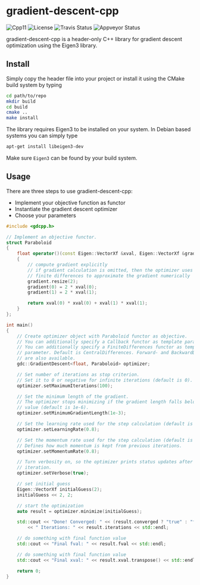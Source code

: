 # gradient-descent-cpp

![Cpp11](https://img.shields.io/badge/C%2B%2B-11-blue.svg)
![License](https://img.shields.io/packagist/l/doctrine/orm.svg)
![Travis Status](https://travis-ci.org/Rookfighter/kdtree-eigen.svg?branch=master)
![Appveyor Status](https://ci.appveyor.com/api/projects/status/r52757j9k4uybfu6?svg=true)

gradient-descent-cpp is a header-only C++ library for gradient descent
optimization using the Eigen3 library.

## Install

Simply copy the header file into your project or install it using
the CMake build system by typing

```bash
cd path/to/repo
mkdir build
cd build
cmake ..
make install
```

The library requires Eigen3 to be installed on your system.
In Debian based systems you can simply type

```bash
apt-get install libeigen3-dev
```

Make sure ```Eigen3``` can be found by your build system.

## Usage

There are three steps to use gradient-descent-cpp:

* Implement your objective function as functor
* Instantiate the gradient descent optimizer
* Choose your parameters

```cpp
#include <gdcpp.h>

// Implement an objective functor.
struct Paraboloid
{
    float operator()(const Eigen::VectorXf &xval, Eigen::VectorXf &gradient) const
    {
        // compute gradient explicitly
        // if gradient calculation is omitted, then the optimizer uses
        // finite differences to approximate the gradient numerically
        gradient.resize(2);
        gradient(0) = 2 * xval(0);
        gradient(1) = 2 * xval(1);

        return xval(0) * xval(0) + xval(1) * xval(1);
    }
};

int main()
{
    // Create optimizer object with Paraboloid functor as objective.
    // You can additionally specify a Callback functor as template parameter.
    // You can additionally specify a FiniteDifferences functor as template
    // parameter. Default is CentralDifferences. Forward- and BackwardDifferences
    // are also available.
    gdc::GradientDescent<float, Paraboloid> optimizer;

    // Set number of iterations as stop criterion.
    // Set it to 0 or negative for infinite iterations (default is 0).
    optimizer.setMaximumIterations(100);

    // Set the minimum length of the gradient.
    // The optimizer stops minimizing if the gradient length falls below this
    // value (default is 1e-6).
    optimizer.setMinimumGradientLength(1e-3);

    // Set the learning rate used for the step calculation (default is 0.7).
    optimizer.setLearningRate(0.8);

    // Set the momentum rate used for the step calculation (default is 0.9).
    // Defines how much momentum is kept from previous iterations.
    optimizer.setMomentumRate(0.8);

    // Turn verbosity on, so the optimizer prints status updates after each
    // iteration.
    optimizer.setVerbose(true);

    // set initial guess
    Eigen::VectorXf initialGuess(2);
    initialGuess << 2, 2;

    // start the optimization
    auto result = optimizer.minimize(initialGuess);

    std::cout << "Done! Converged: " << (result.converged ? "true" : "false")
        << " Iterations: " << result.iterations << std::endl;

    // do something with final function value
    std::cout << "Final fval: " << result.fval << std::endl;

    // do something with final function value
    std::cout << "Final xval: " << result.xval.transpose() << std::endl;

    return 0;
}
```
